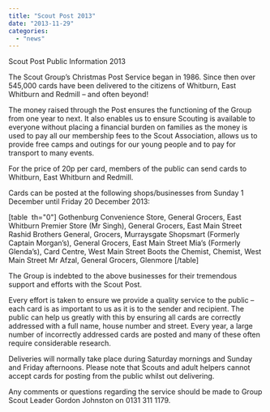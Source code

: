 ```yaml
---
title: "Scout Post 2013"
date: "2013-11-29"
categories: 
  - "news"
---
```


Scout Post Public Information 2013

The Scout Group’s Christmas Post Service began in 1986. Since then over 545,000 cards have been delivered to the citizens of Whitburn, East Whitburn and Redmill – and often beyond!

The money raised through the Post ensures the functioning of the Group from one year to next. It also enables us to ensure Scouting is available to everyone without placing a financial burden on families as the money is used to pay all our membership fees to the Scout Association, allows us to provide free camps and outings for our young people and to pay for transport to many events.

For the price of 20p per card, members of the public can send cards to Whitburn, East Whitburn and Redmill.

Cards can be posted at the following shops/businesses from Sunday 1 December until Friday 20 December 2013:

\[table  th="0"\] Gothenburg Convenience Store, General Grocers, East Whitburn Premier Store (Mr Singh), General Grocers, East Main Street Rashid Brothers General, Grocers, Murraysgate Shopsmart (Formerly Captain Morgan’s), General Grocers, East Main Street Mia’s (Formerly Glenda’s), Card Centre, West Main Street Boots the Chemist, Chemist, West Main Street Mr Afzal, General Grocers, Glenmore \[/table\]

The Group is indebted to the above businesses for their tremendous support and efforts with the Scout Post.

Every effort is taken to ensure we provide a quality service to the public – each card is as important to us as it is to the sender and recipient. The public can help us greatly with this by ensuring all cards are correctly addressed with a full name, house number and street. Every year, a large number of incorrectly addressed cards are posted and many of these often require considerable research.

Deliveries will normally take place during Saturday mornings and Sunday and Friday afternoons. Please note that Scouts and adult helpers cannot accept cards for posting from the public whilst out delivering.

Any comments or questions regarding the service should be made to Group Scout Leader Gordon Johnston on 0131 311 1179.
